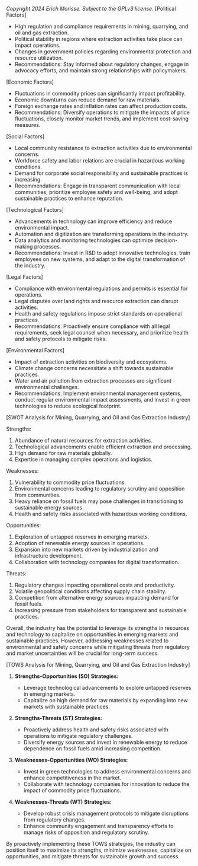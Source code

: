 *Copyright 2024 Erich Morisse.  Subject to the GPLv3 license.*
[Political Factors]
- High regulation and compliance requirements in mining, quarrying, and oil and gas extraction.
- Political stability in regions where extraction activities take place can impact operations.
- Changes in government policies regarding environmental protection and resource utilization.
- Recommendations: Stay informed about regulatory changes, engage in advocacy efforts, and maintain strong relationships with policymakers.

[Economic Factors]
- Fluctuations in commodity prices can significantly impact profitability.
- Economic downturns can reduce demand for raw materials.
- Foreign exchange rates and inflation rates can affect production costs.
- Recommendations: Diversify operations to mitigate the impacts of price fluctuations, closely monitor market trends, and implement cost-saving measures.

[Social Factors]
- Local community resistance to extraction activities due to environmental concerns.
- Workforce safety and labor relations are crucial in hazardous working conditions.
- Demand for corporate social responsibility and sustainable practices is increasing.
- Recommendations: Engage in transparent communication with local communities, prioritize employee safety and well-being, and adopt sustainable practices to enhance reputation.

[Technological Factors]
- Advancements in technology can improve efficiency and reduce environmental impact.
- Automation and digitization are transforming operations in the industry.
- Data analytics and monitoring technologies can optimize decision-making processes.
- Recommendations: Invest in R&D to adopt innovative technologies, train employees on new systems, and adapt to the digital transformation of the industry.

[Legal Factors]
- Compliance with environmental regulations and permits is essential for operations.
- Legal disputes over land rights and resource extraction can disrupt activities.
- Health and safety regulations impose strict standards on operational practices.
- Recommendations: Proactively ensure compliance with all legal requirements, seek legal counsel when necessary, and prioritize health and safety protocols to mitigate risks.

[Environmental Factors]
- Impact of extraction activities on biodiversity and ecosystems.
- Climate change concerns necessitate a shift towards sustainable practices.
- Water and air pollution from extraction processes are significant environmental challenges.
- Recommendations: Implement environmental management systems, conduct regular environmental impact assessments, and invest in green technologies to reduce ecological footprint.

[SWOT Analysis for Mining, Quarrying, and Oil and Gas Extraction Industry]

Strengths:
1. Abundance of natural resources for extraction activities.
2. Technological advancements enable efficient extraction and processing.
3. High demand for raw materials globally.
4. Expertise in managing complex operations and logistics.

Weaknesses:
1. Vulnerability to commodity price fluctuations.
2. Environmental concerns leading to regulatory scrutiny and opposition from communities.
3. Heavy reliance on fossil fuels may pose challenges in transitioning to sustainable energy sources.
4. Health and safety risks associated with hazardous working conditions.

Opportunities:
1. Exploration of untapped reserves in emerging markets.
2. Adoption of renewable energy sources in operations.
3. Expansion into new markets driven by industrialization and infrastructure development.
4. Collaboration with technology companies for digital transformation.

Threats:
1. Regulatory changes impacting operational costs and productivity.
2. Volatile geopolitical conditions affecting supply chain stability.
3. Competition from alternative energy sources impacting demand for fossil fuels.
4. Increasing pressure from stakeholders for transparent and sustainable practices.

Overall, the industry has the potential to leverage its strengths in resources and technology to capitalize on opportunities in emerging markets and sustainable practices. However, addressing weaknesses related to environmental and safety concerns while mitigating threats from regulatory and market uncertainties will be crucial for long-term success.

[TOWS Analysis for Mining, Quarrying, and Oil and Gas Extraction Industry]

1. **Strengths-Opportunities (SO) Strategies:**
   - Leverage technological advancements to explore untapped reserves in emerging markets.
   - Capitalize on high demand for raw materials by expanding into new markets with sustainable practices.

2. **Strengths-Threats (ST) Strategies:**
   - Proactively address health and safety risks associated with operations to mitigate regulatory challenges.
   - Diversify energy sources and invest in renewable energy to reduce dependence on fossil fuels amid increasing competition.

3. **Weaknesses-Opportunities (WO) Strategies:**
   - Invest in green technologies to address environmental concerns and enhance competitiveness in the market.
   - Collaborate with technology companies for innovation to reduce the impact of commodity price fluctuations.

4. **Weaknesses-Threats (WT) Strategies:**
   - Develop robust crisis management protocols to mitigate disruptions from regulatory changes.
   - Enhance community engagement and transparency efforts to manage risks of opposition and regulatory scrutiny.

By proactively implementing these TOWS strategies, the industry can position itself to maximize its strengths, minimize weaknesses, capitalize on opportunities, and mitigate threats for sustainable growth and success.

